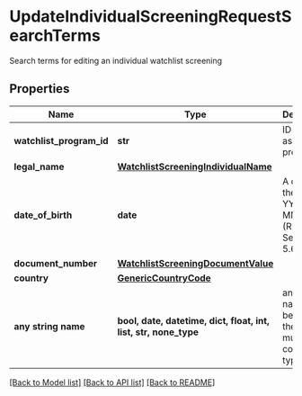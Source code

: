 # UpdateIndividualScreeningRequestSearchTerms

Search terms for editing an individual watchlist screening

## Properties
Name | Type | Description | Notes
------------ | ------------- | ------------- | -------------
**watchlist_program_id** | **str** | ID of the associated program. | [optional] 
**legal_name** | [**WatchlistScreeningIndividualName**](WatchlistScreeningIndividualName.md) |  | [optional] 
**date_of_birth** | **date** | A date in the format YYYY-MM-DD (RFC 3339 Section 5.6). | [optional] 
**document_number** | [**WatchlistScreeningDocumentValue**](WatchlistScreeningDocumentValue.md) |  | [optional] 
**country** | [**GenericCountryCode**](GenericCountryCode.md) |  | [optional] 
**any string name** | **bool, date, datetime, dict, float, int, list, str, none_type** | any string name can be used but the value must be the correct type | [optional]

[[Back to Model list]](../README.md#documentation-for-models) [[Back to API list]](../README.md#documentation-for-api-endpoints) [[Back to README]](../README.md)


